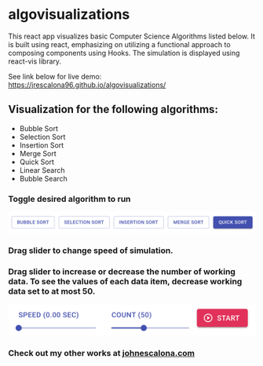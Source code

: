 # algovisualizations

This react app visualizes basic Computer Science Algorithms listed below. It is built using react, emphasizing on utilizing a functional approach to composing components using Hooks. The simulation is displayed using react-vis library.

See link below for live demo:
https://jrescalona96.github.io/algovisualizations/

## Visualization for the following algorithms:

- Bubble Sort
- Selection Sort
- Insertion Sort
- Merge Sort
- Quick Sort
- Linear Search
- Bubble Search

### Toggle desired algorithm to run

![Algorithm Picker](https://github.com/jrescalona96/algovisualizations/blob/master/public/demopic1.png)

### Drag slider to change speed of simulation.

### Drag slider to increase or decrease the number of working data. To see the values of each data item, decrease working data set to at most 50.

![Sliders](https://github.com/jrescalona96/algovisualizations/blob/master/public/demopic2.png)

### Check out my other works at [johnescalona.com](https://johnescalona.com/)
